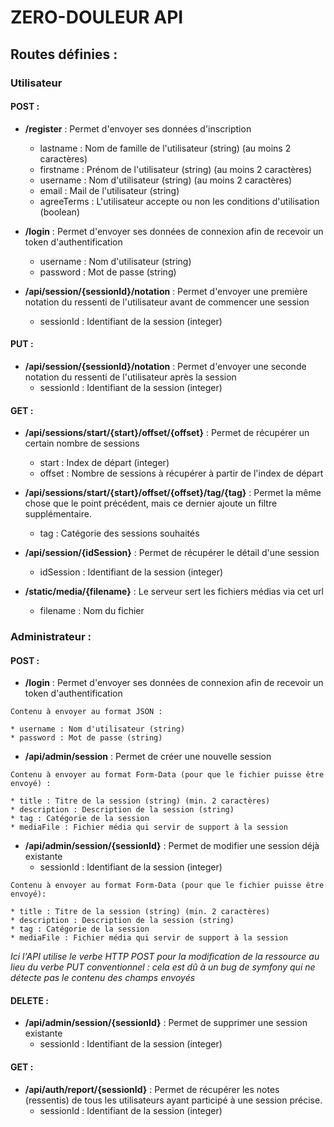 # ZERO-DOULEUR API

## Routes définies :

### Utilisateur

#### POST : 

* **/register** : Permet d'envoyer ses données d'inscription
    * lastname : Nom de famille de l'utilisateur (string) (au moins 2 caractères)
    * firstname : Prénom de l'utilisateur (string) (au moins 2 caractères)
    * username : Nom d'utilisateur (string) (au moins 2 caractères)
    * email : Mail de l'utilisateur (string)
    * agreeTerms : L'utilisateur accepte ou non les conditions d'utilisation (boolean)

* **/login** : Permet d'envoyer ses données de connexion afin de recevoir un token d'authentification  
    * username : Nom d'utilisateur (string)
    * password : Mot de passe (string)

* **/api/session/{sessionId}/notation** : Permet d'envoyer une première notation du ressenti de l'utilisateur avant de commencer une session 
    * sessionId : Identifiant de la session (integer)

#### PUT : 

* **/api/session/{sessionId}/notation** : Permet d'envoyer une seconde notation du ressenti de l'utilisateur après la session
    * sessionId : Identifiant de la session (integer)

#### GET :

* **/api/sessions/start/{start}/offset/{offset}** : Permet de récupérer un certain nombre de sessions
    * start : Index de départ (integer)
    * offset : Nombre de sessions à récupérer à partir de l'index de départ 

* **/api/sessions/start/{start}/offset/{offset}/tag/{tag}** : Permet la même chose que le point précédent, mais ce dernier ajoute un filtre supplémentaire.
    * tag : Catégorie des sessions souhaités

* **/api/session/{idSession}** : Permet de récupérer le détail d'une session
    * idSession : Identifiant de la session (integer)

* **/static/media/{filename}** : Le serveur sert les fichiers médias via cet url
    * filename : Nom du fichier

### Administrateur : 

#### POST : 

* **/login** : Permet d'envoyer ses données de connexion afin de recevoir un token d'authentification 

```
Contenu à envoyer au format JSON :

* username : Nom d'utilisateur (string)
* password : Mot de passe (string)
```

* **/api/admin/session** : Permet de créer une nouvelle session 

```
Contenu à envoyer au format Form-Data (pour que le fichier puisse être envoyé) :

* title : Titre de la session (string) (min. 2 caractères)
* description : Description de la session (string)
* tag : Catégorie de la session 
* mediaFile : Fichier média qui servir de support à la session
```

* **/api/admin/session/{sessionId}** : Permet de modifier une session déjà existante
    * sessionId : Identifiant de la session (integer)
    
```
Contenu à envoyer au format Form-Data (pour que le fichier puisse être envoyé):

* title : Titre de la session (string) (min. 2 caractères)
* description : Description de la session (string)
* tag : Catégorie de la session 
* mediaFile : Fichier média qui servir de support à la session
```

*Ici l'API utilise le verbe HTTP POST pour la modification de la ressource au lieu du verbe PUT conventionnel : cela est dû à un bug de symfony qui ne détecte pas le contenu des champs envoyés*

#### DELETE : 

* **/api/admin/session/{sessionId}** : Permet de supprimer une session existante
    * sessionId : Identifiant de la session (integer)

#### GET :

* **/api/auth/report/{sessionId}** : Permet de récupérer les notes (ressentis) de tous les utilisateurs ayant participé à une session précise.
    * sessionId : Identifiant de la session (integer) 



